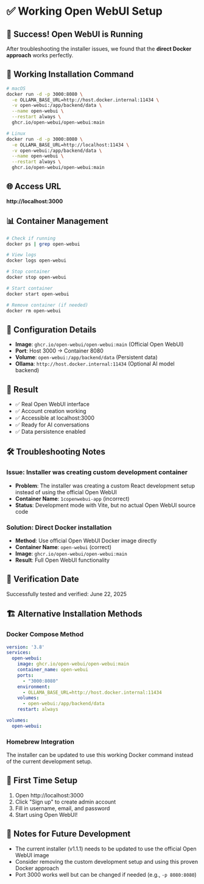 # ✅ Working Open WebUI Setup

## 🎯 Success! Open WebUI is Running

After troubleshooting the installer issues, we found that the **direct Docker approach** works perfectly.

## 🚀 Working Installation Command

```bash
# macOS
docker run -d -p 3000:8080 \
  -e OLLAMA_BASE_URL=http://host.docker.internal:11434 \
  -v open-webui:/app/backend/data \
  --name open-webui \
  --restart always \
  ghcr.io/open-webui/open-webui:main

# Linux
docker run -d -p 3000:8080 \
  -e OLLAMA_BASE_URL=http://localhost:11434 \
  -v open-webui:/app/backend/data \
  --name open-webui \
  --restart always \
  ghcr.io/open-webui/open-webui:main
```

## 🌐 Access URL

**http://localhost:3000**

## 📊 Container Management

```bash
# Check if running
docker ps | grep open-webui

# View logs
docker logs open-webui

# Stop container
docker stop open-webui

# Start container
docker start open-webui

# Remove container (if needed)
docker rm open-webui
```

## 🔧 Configuration Details

- **Image**: `ghcr.io/open-webui/open-webui:main` (Official Open WebUI)
- **Port**: Host 3000 → Container 8080
- **Volume**: `open-webui:/app/backend/data` (Persistent data)
- **Ollama**: `http://host.docker.internal:11434` (Optional AI model backend)

## 🎊 Result

- ✅ Real Open WebUI interface
- ✅ Account creation working
- ✅ Accessible at localhost:3000
- ✅ Ready for AI conversations
- ✅ Data persistence enabled

## 🛠️ Troubleshooting Notes

### Issue: Installer was creating custom development container
- **Problem**: The installer was creating a custom React development setup instead of using the official Open WebUI
- **Container Name**: `1copenwebui-app` (incorrect)
- **Status**: Development mode with Vite, but no actual Open WebUI source code

### Solution: Direct Docker installation
- **Method**: Use official Open WebUI Docker image directly
- **Container Name**: `open-webui` (correct)  
- **Image**: `ghcr.io/open-webui/open-webui:main`
- **Result**: Full Open WebUI functionality

## 📅 Verification Date

Successfully tested and verified: June 22, 2025

## 🏗️ Alternative Installation Methods

### Docker Compose Method
```yaml
version: '3.8'
services:
  open-webui:
    image: ghcr.io/open-webui/open-webui:main
    container_name: open-webui
    ports:
      - "3000:8080"
    environment:
      - OLLAMA_BASE_URL=http://host.docker.internal:11434
    volumes:
      - open-webui:/app/backend/data
    restart: always

volumes:
  open-webui:
```

### Homebrew Integration
The installer can be updated to use this working Docker command instead of the current development setup.

## 🔐 First Time Setup

1. Open http://localhost:3000
2. Click "Sign up" to create admin account
3. Fill in username, email, and password
4. Start using Open WebUI!

## 📝 Notes for Future Development

- The current installer (v1.1.1) needs to be updated to use the official Open WebUI image
- Consider removing the custom development setup and using this proven Docker approach
- Port 3000 works well but can be changed if needed (e.g., `-p 8080:8080`)